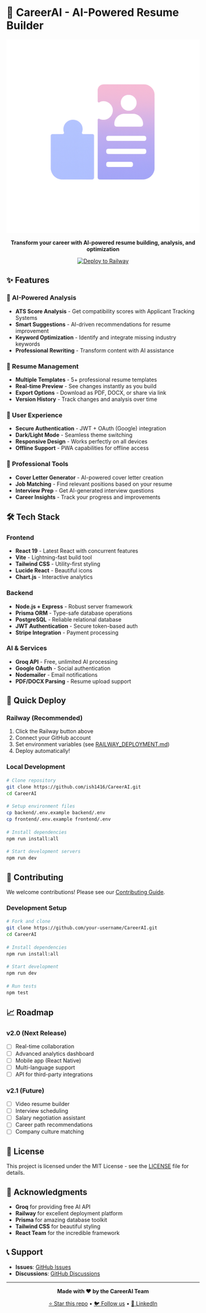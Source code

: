 # 🚀 CareerAI - AI-Powered Resume Builder

<div align="center">

![CareerAI Logo](frontend/public/brand.png)

**Transform your career with AI-powered resume building, analysis, and optimization**

[![Deploy to Railway](https://railway.app/button.svg)](https://railway.app/new/template/ZweBXA)

</div>

## ✨ Features

### 🤖 AI-Powered Analysis
- **ATS Score Analysis** - Get compatibility scores with Applicant Tracking Systems
- **Smart Suggestions** - AI-driven recommendations for resume improvement
- **Keyword Optimization** - Identify and integrate missing industry keywords
- **Professional Rewriting** - Transform content with AI assistance

### 📄 Resume Management
- **Multiple Templates** - 5+ professional resume templates
- **Real-time Preview** - See changes instantly as you build
- **Export Options** - Download as PDF, DOCX, or share via link
- **Version History** - Track changes and analysis over time

### 🔐 User Experience
- **Secure Authentication** - JWT + OAuth (Google) integration
- **Dark/Light Mode** - Seamless theme switching
- **Responsive Design** - Works perfectly on all devices
- **Offline Support** - PWA capabilities for offline access

### 💼 Professional Tools
- **Cover Letter Generator** - AI-powered cover letter creation
- **Job Matching** - Find relevant positions based on your resume
- **Interview Prep** - Get AI-generated interview questions
- **Career Insights** - Track your progress and improvements

## 🛠️ Tech Stack

### Frontend
- **React 19** - Latest React with concurrent features
- **Vite** - Lightning-fast build tool
- **Tailwind CSS** - Utility-first styling
- **Lucide React** - Beautiful icons
- **Chart.js** - Interactive analytics

### Backend
- **Node.js + Express** - Robust server framework
- **Prisma ORM** - Type-safe database operations
- **PostgreSQL** - Reliable relational database
- **JWT Authentication** - Secure token-based auth
- **Stripe Integration** - Payment processing

### AI & Services
- **Groq API** - Free, unlimited AI processing
- **Google OAuth** - Social authentication
- **Nodemailer** - Email notifications
- **PDF/DOCX Parsing** - Resume upload support

## 🚀 Quick Deploy

### Railway (Recommended)
1. Click the Railway button above
2. Connect your GitHub account
3. Set environment variables (see [RAILWAY_DEPLOYMENT.md](./RAILWAY_DEPLOYMENT.md))
4. Deploy automatically!

### Local Development
```bash
# Clone repository
git clone https://github.com/ish1416/CareerAI.git
cd CareerAI

# Setup environment files
cp backend/.env.example backend/.env
cp frontend/.env.example frontend/.env

# Install dependencies
npm run install:all

# Start development servers
npm run dev
```

## 🤝 Contributing

We welcome contributions! Please see our [Contributing Guide](./CONTRIBUTING.md).

### Development Setup
```bash
# Fork and clone
git clone https://github.com/your-username/CareerAI.git
cd CareerAI

# Install dependencies
npm run install:all

# Start development
npm run dev

# Run tests
npm test
```

## 📈 Roadmap

### v2.0 (Next Release)
- [ ] Real-time collaboration
- [ ] Advanced analytics dashboard
- [ ] Mobile app (React Native)
- [ ] Multi-language support
- [ ] API for third-party integrations

### v2.1 (Future)
- [ ] Video resume builder
- [ ] Interview scheduling
- [ ] Salary negotiation assistant
- [ ] Career path recommendations
- [ ] Company culture matching

## 📄 License

This project is licensed under the MIT License - see the [LICENSE](./LICENSE) file for details.

## 🙏 Acknowledgments

- **Groq** for providing free AI API
- **Railway** for excellent deployment platform
- **Prisma** for amazing database toolkit
- **Tailwind CSS** for beautiful styling
- **React Team** for the incredible framework

## 📞 Support

- **Issues**: [GitHub Issues](https://github.com/ish1416/CareerAI/issues)
- **Discussions**: [GitHub Discussions](https://github.com/ish1416/CareerAI/discussions)

---

<div align="center">

**Made with ❤️ by the CareerAI Team**

[⭐ Star this repo](https://github.com/ish1416/CareerAI) • [🐦 Follow us](https://twitter.com/careerai) • [💼 LinkedIn](https://linkedin.com/company/careerai)

</div>